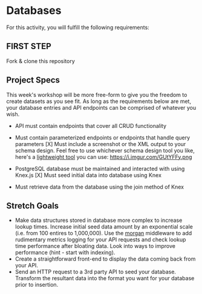 # Databases

For this activity, you will fulfill the following requirements:

## FIRST STEP

Fork & clone this repository

## Project Specs

This week's workshop will be more free-form to give you the freedom to create datasets as you see fit. As long as the requirements below are met, your database entries and API endpoints can be comprised of whatever you wish.

- API must contain endpoints that cover all CRUD functionality
- Must contain parameterized endpoints or endpoints that handle query parameters
[X] Must include a screenshot or the XML output to your schema design. Feel free to use whichever schema design tool you like, here's a [lightweight tool](https://ondras.zarovi.cz/sql/demo/) you can use:
    https://i.imgur.com/GUtYFFy.png

- PostgreSQL database must be maintained and interacted with using Knex.js
  [X] Must seed initial data into database using Knex
- Must retrieve data from the database using the join method of Knex

## Stretch Goals

- Make data structures stored in database more complex to increase lookup times. Increase initial seed data amount by an exponential scale (i.e. from 100 entires to 1,000,000). Use the [morgan](https://expressjs.com/en/resources/middleware/morgan.html) middleware to add rudimentary metrics logging for your API requests and check lookup time performance after bloating data. Look into ways to improve performance (hint - start with indexing).
- Create a straightforward front-end to display the data coming back from your API.
- Send an HTTP request to a 3rd party API to seed your database. Transform the resultant data into the format you want for your database prior to insertion.